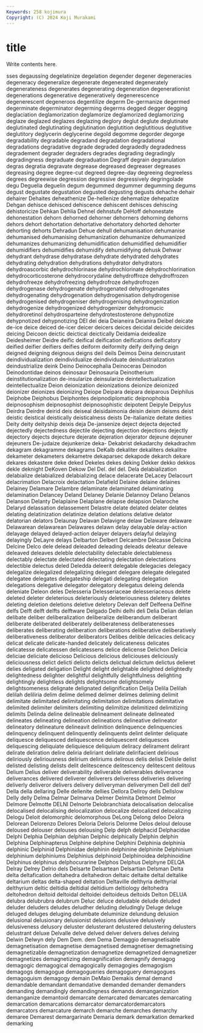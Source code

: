 ```yaml
---
Keywords: 258 kojimura
Copyright: (C) 2024 Koji Murakami
---
```


# title

Write contents here.



sses degaussing degelatinize degelation degender degener degeneracies degeneracy degeneralize degenerate
degenerated degenerately degenerateness degenerates degenerating degeneration degenerationist degenerations degenerative degeneratively
degenerescence degenerescent degeneroos degentilize degerm De-germanize degermed degerminate degerminator degerming
degerms degged degger degging deglaciation deglamorization deglamorize deglamorized deglamorizing deglaze
deglazed deglazes deglazing deglory deglut deglute deglutinate deglutinated deglutinating deglutination
deglutition deglutitious deglutitive deglutitory deglycerin deglycerine degold degomme degorder degorge
degradability degradable degradand degradation degradational degradations degradative degrade degraded degradedly
degradedness degradement degrader degraders degrades degrading degradingly degradingness degraduate degraduation
Degraff degrain degranulation degras degratia degravate degrease degreased degreaser degreases
degreasing degree degree-cut degreed degree-day degreeing degreeless degrees degreewise degression
degressive degressively degringolade degu Deguelia deguelin degum degummed degummer degumming
degums degust degustate degustation degusted degusting degusts dehache dehair dehairer
Dehaites deheathenize De-hellenize dehematize dehepatize Dehgan dehisce dehisced dehiscence dehiscent
dehisces dehiscing dehistoricize Dehkan Dehlia Dehnel dehnstufe DeHoff dehonestate dehonestation
dehorn dehorned dehorner dehorners dehorning dehorns dehors dehort dehortation dehortative
dehortatory dehorted dehorter dehorting dehorts Dehradun Dehue dehull dehumanisation dehumanise
dehumanised dehumanising dehumanization dehumanize dehumanized dehumanizes dehumanizing dehumidification dehumidified dehumidifier
dehumidifiers dehumidifies dehumidify dehumidifying dehusk Dehwar dehydrant dehydrase dehydratase dehydrate
dehydrated dehydrates dehydrating dehydration dehydrations dehydrator dehydrators dehydroascorbic dehydrochlorinase dehydrochlorinate
dehydrochlorination dehydrocorticosterone dehydrocorydaline dehydroffroze dehydroffrozen dehydrofreeze dehydrofreezing dehydrofroze dehydrofrozen dehydrogenase
dehydrogenate dehydrogenated dehydrogenates dehydrogenating dehydrogenation dehydrogenisation dehydrogenise dehydrogenised dehydrogeniser dehydrogenising
dehydrogenization dehydrogenize dehydrogenized dehydrogenizer dehydromucic dehydroretinol dehydrosparteine dehydrotestosterone dehypnotize dehypnotized
dehypnotizing DEI dei deia Deianeira Deianira Deibel deicate de-ice deice
deiced de-icer deicer deicers deices deicidal deicide deicides deicing Deicoon
deictic deictical deictically Deidamia deidealize Deidesheimer Deidre deific deifical deification
deifications deificatory deified deifier deifiers deifies deiform deiformity deify deifying
deign deigned deigning deignous deigns deil deils Deimos Deina deincrustant
deindividualization deindividualize deindividuate deindustrialization deindustrialize deink Deino Deinocephalia Deinoceras Deinodon
Deinodontidae deinos deinosaur Deinosauria Deinotherium deinstitutionalization de-insularize deinsularize deintellectualization deintellectualize
Deion deionization deionizations deionize deionized deionizer deionizes deionizing Deiope Deipara
deipara deiparous Deiphilus Deiphobe Deiphobus Deiphontes deipnodiplomatic deipnophobia deipnosophism deipnosophist
deipnosophistic deipotent Deipyle Deipylus Deirdra Deirdre deirid deis deiseal deisidaimonia
deisin deism deisms deist deistic deistical deistically deisticalness deists De-italianize
deitate deities Deity deity deityship deixis deja De-jansenize deject dejecta
dejected dejectedly dejectedness dejectile dejecting dejection dejections dejectly dejectory dejects
dejecture dejerate dejeration dejerator dejeune dejeuner dejeuners De-judaize dejunkerize deka-
Dekabrist dekadarchy dekadrachm dekagram dekagramme dekagrams DeKalb dekaliter dekaliters dekalitre
dekameter dekameters dekametre dekaparsec dekapode dekarch dekare dekares dekastere deke
deked Dekeles dekes deking Dekker dekko dekkos dekle deknight DeKoven
Dekow Del Del. del del. Dela delabialization delabialize delabialized delabializing
delace delacerate DeLacey Delacourt delacrimation Delacroix delactation Delafield Delaine delaine
delaines Delainey Delamare Delambre delaminate delaminated delaminating delamination Delancey Deland
Delaney Delanie Delannoy Delano Delanos Delanson Delanty Delaplaine Delaplane delapse
delapsion Delaroche Delaryd delassation delassement Delastre delate delated delater delates
delating delatinization delatinize delation delations delative delator delatorian delators Delaunay
Delavan Delavigne delaw Delaware delaware Delawarean delawarean Delawares delawn delay
delayable delay-action delayage delayed delayed-action delayer delayers delayful delaying delayingly
DeLayre delays Delbarton Delbert Delcambre Delcasse Delcina Delcine Delco dele
delead deleaded deleading deleads deleatur deleave deleaved deleaves deleble delectability
delectable delectableness delectably delectate delectated delectating delectation delectations delectible delectus
deled Deledda deleerit delegable delegacies delegacy delegalize delegalized delegalizing delegant
delegare delegate delegated delegatee delegates delegateship delegati delegating delegation delegations
delegative delegator delegatory delegatus deleing delenda deleniate Deleon deles Delesseria
Delesseriaceae delesseriaceous delete deleted deleter deleterious deleteriously deleteriousness deletery deletes
deleting deletion deletions deletive deletory Delevan delf Delfeena Delfine delfs
Delft delft delfts delftware Delgado Delhi delhi deli Delia Delian
delian delibate deliber deliberalization deliberalize deliberandum deliberant deliberate deliberated deliberately
deliberateness deliberatenesses deliberates deliberating deliberation deliberations deliberative deliberatively deliberativeness deliberator
deliberators Delibes delible delicacies delicacy delicat delicate delicate-handed delicately delicateness
delicates delicatesse delicatessen delicatessens delice delicense Delichon Delicia deliciae deliciate
delicioso Delicious delicious deliciouses deliciously deliciousness delict delicti delicto delicts
delictual delictum delictus delieret delies deligated deligation Delight delight delightable
delighted delightedly delightedness delighter delightful delightfully delightfulness delighting delightingly delightless
delights delightsome delightsomely delightsomeness delignate delignated delignification Delija Delila Delilah
delilah deliliria delim delime delimed delimer delimes deliming delimit delimitate
delimitated delimitating delimitation delimitations delimitative delimited delimiter delimiters delimiting delimitize
delimitized delimitizing delimits Delinda deline delineable delineament delineate delineated delineates
delineating delineation delineations delineative delineator delineatory delineature delineavit delinition delinquence
delinquencies delinquency delinquent delinquently delinquents delint delinter deliquate deliquesce deliquesced
deliquescence deliquescent deliquesces deliquescing deliquiate deliquiesce deliquium deliracy delirament delirant
delirate deliration delire deliria deliriant deliriate delirifacient delirious deliriously deliriousness
delirium deliriums delirous delis delisk Delisle delist delisted delisting delists
delit delitescence delitescency delitescent delitous Delium Delius deliver deliverability deliverable
deliverables deliverance deliverances delivered deliverer deliverers deliveress deliveries delivering deliverly
deliveror delivers delivery deliveryman deliverymen Dell dell dell' Della della
dellaring Delle dellenite dellies Dellora Dellroy dells Dellslow Delly delly
Delma Delmar Delmarva Delmer Delmita Delmont Delmor Delmore Delmotte DELNI
Delnorte Delobranchiata delocalisation delocalise delocalised delocalising delocalization delocalize delocalized delocalizing
Delogu Deloit delomorphic delomorphous DeLong Delong deloo Delora Delorean Delorenzo
Delores Deloria Deloris Delorme Delos deloul delouse deloused delouser delouses
delousing Delp delph delphacid Delphacidae Delphi Delphia Delphian delphian Delphic
delphically Delphin delphin Delphina Delphinapterus Delphine delphine Delphini Delphinia delphinia
delphinic Delphinid Delphinidae delphinin delphinine delphinite Delphinium delphinium delphiniums Delphinius
delphinoid Delphinoidea delphinoidine Delphinus delphinus delphocurarine Delphos Delphus Delphyne DELQA
Delray Delrey Delrio dels Delsarte Delsartean Delsartian Delsman Delta delta
deltafication deltahedra deltahedron deltaic deltaite deltal deltalike deltarium deltas delta-shaped
deltation Deltaville delthyria delthyrial delthyrium deltic deltidia deltidial deltidium deltiology
deltohedra deltohedron deltoid deltoidal deltoidei deltoideus deltoids Delton DELUA delubra
delubrubra delubrum Deluc deluce deludable delude deluded deluder deluders deludes
deludher deluding deludingly Deluge deluge deluged deluges deluging delumbate deluminize
delundung delusion delusional delusionary delusionist delusions delusive delusively delusiveness delusory
deluster delusterant delustered delustering delusters delustrant deluxe Delvalle delve delved
delver delvers delves delving Delwin Delwyn dely Dem Dem. dem
Dema Demaggio demagnetisable demagnetisation demagnetise demagnetised demagnetiser demagnetising demagnetizable demagnetization
demagnetize demagnetized demagnetizer demagnetizes demagnetizing demagnification demagnify demagog demagogic demagogical
demagogically demagogies demagogism demagogs demagogue demagogueries demagoguery demagogues demagoguism demagogy
demain DeMaio Demakis demal demand demandable demandant demandative demanded demander
demanders demanding demandingly demandingness demands demanganization demanganize demantoid demarcate demarcated
demarcates demarcating demarcation demarcations demarcator demarcatordemarcators demarcators demarcature demarch demarche
demarches demarchy demaree Demarest demargarinate Demaria demark demarkation demarked demarking
